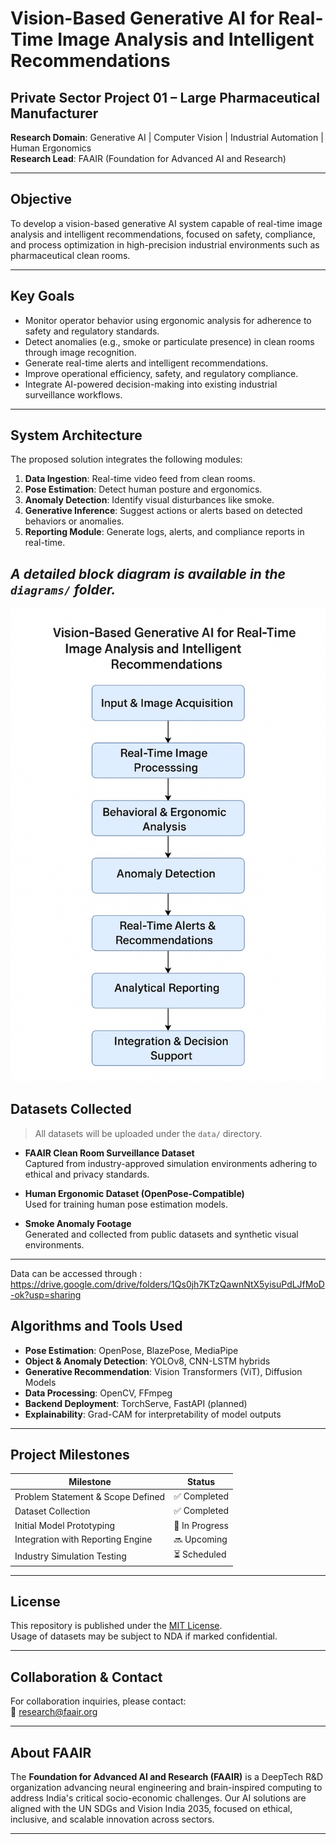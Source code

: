 # Vision-Based Generative AI for Real-Time Image Analysis and Intelligent Recommendations

## Private Sector Project 01 – Large Pharmaceutical Manufacturer  
**Research Domain**: Generative AI | Computer Vision | Industrial Automation | Human Ergonomics  
**Research Lead**: FAAIR (Foundation for Advanced AI and Research)

---

## Objective

To develop a vision-based generative AI system capable of real-time image analysis and intelligent recommendations, focused on safety, compliance, and process optimization in high-precision industrial environments such as pharmaceutical clean rooms.

---

## Key Goals

- Monitor operator behavior using ergonomic analysis for adherence to safety and regulatory standards.
- Detect anomalies (e.g., smoke or particulate presence) in clean rooms through image recognition.
- Generate real-time alerts and intelligent recommendations.
- Improve operational efficiency, safety, and regulatory compliance.
- Integrate AI-powered decision-making into existing industrial surveillance workflows.

---

## System Architecture

The proposed solution integrates the following modules:

1. **Data Ingestion**: Real-time video feed from clean rooms.
2. **Pose Estimation**: Detect human posture and ergonomics.
3. **Anomaly Detection**: Identify visual disturbances like smoke.
4. **Generative Inference**: Suggest actions or alerts based on detected behaviors or anomalies.
5. **Reporting Module**: Generate logs, alerts, and compliance reports in real-time.

*A detailed block diagram is available in the `diagrams/` folder.*
---
![block diagram](flowchart.png)


## Datasets Collected

> All datasets will be uploaded under the `data/` directory.

- **FAAIR Clean Room Surveillance Dataset**  
  Captured from industry-approved simulation environments adhering to ethical and privacy standards.

- **Human Ergonomic Dataset (OpenPose-Compatible)**  
  Used for training human pose estimation models.

- **Smoke Anomaly Footage**  
  Generated and collected from public datasets and synthetic visual environments.
---
Data can be accessed through : https://drive.google.com/drive/folders/1Qs0jh7KTzQawnNtX5yisuPdLJfMoD-ok?usp=sharing

## Algorithms and Tools Used

- **Pose Estimation**: OpenPose, BlazePose, MediaPipe
- **Object & Anomaly Detection**: YOLOv8, CNN-LSTM hybrids
- **Generative Recommendation**: Vision Transformers (ViT), Diffusion Models
- **Data Processing**: OpenCV, FFmpeg
- **Backend Deployment**: TorchServe, FastAPI (planned)
- **Explainability**: Grad-CAM for interpretability of model outputs

---

## Project Milestones

| Milestone                          | Status         |
|-----------------------------------|----------------|
| Problem Statement & Scope Defined | ✅ Completed    |
| Dataset Collection                | ✅ Completed    |
| Initial Model Prototyping         | 🔄 In Progress  |
| Integration with Reporting Engine | 🔜 Upcoming     |
| Industry Simulation Testing       | ⏳ Scheduled    |

---

## License

This repository is published under the [MIT License](LICENSE).  
Usage of datasets may be subject to NDA if marked confidential.

---

## Collaboration & Contact

For collaboration inquiries, please contact:  
📧 research@faair.org  

---

## About FAAIR

The **Foundation for Advanced AI and Research (FAAIR)** is a DeepTech R&D organization advancing neural engineering and brain-inspired computing to address India's critical socio-economic challenges. Our AI solutions are aligned with the UN SDGs and Vision India 2035, focused on ethical, inclusive, and scalable innovation across sectors.

---



